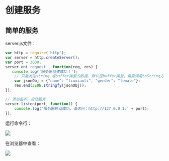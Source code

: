 # 创建服务

## 简单的服务

server.js文件：

```javascript
var http = require('http');
var server = http.createServer();
var port = 3000;
server.on('request', function(req, res) {
   console.log('服务器创建成功！');
    // 只能发送string 或buffer类型的数据，默认是buffer类型，需要调用toString方法转换成字符串，json类型的数据，需要转换成json字符串
    var jsonObj = {"name": "liuxiaoli", "gender": "female"};
    res.end(JSON.stringfy(jsonObj));
});

// 添加监听，启动服务
server.listen(port, function() {
    console.log('服务器启动成功，请访问：http://127.0.0.1:' + port);
});
```

运行命令行：

![](images/命令行执行server.js.png)

在浏览器中查看：

![](images/浏览器运行结果.png)